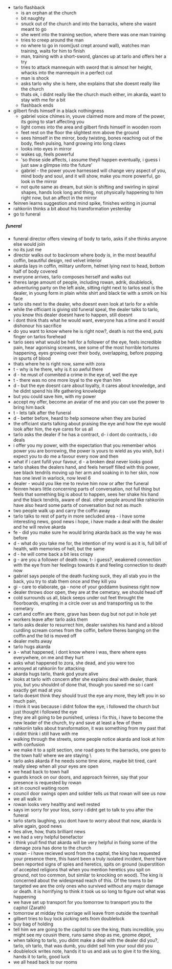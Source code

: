 - tarlo flashback
	- is an orphan at the church
	- bit naughty
	- snuck out of the church and into the barracks, where she wasnt meant to go
	- she went into the training section, where there was one man training
	- tries to creep around the man
	- no where to go in room(just crept around wall), watches man training, waits for him to finish
	- man, training with a short-sword, glances up at tarlo and offers her a try
	-  tries to attack mannequin with sword that is almost her height, whacks into the mannequin in a perfect cut
	- man is shock
	- asks tarlo why she is here, she explains that she doesnt really like the church
	- thats ok, i didnt really like the church much either, im akarda, want to stay with me for a bit
	- flashback ends
- gilbert finds himself in a black nothingness
	- gabriel voice chimes in, youve claimed more and more of the power, its going to start affecting you
	- light comes into the area and gilbert finds himself in wooden room
	- feet rest on the floor the slightest mm above the ground
	- sees himself in the mirror, body twisting, bones reaching out of the body, flesh pulsing, hand growing into long claws
	- looks into eyes in mirror
	- wakes up, feels powerful
	- 'so those side affects, i assume theyll happen eventually, i guess i just saw a glimpse into the future'
	- gabriel - the power youve harnessed will change very aspect of you, mind body and soul, and it will show, make you more powerful, go look in the mirror
	- not quite same as dream, but skin is shifting and swirling in spiral shapes, hands look long and thing, not physically happening to him right now, but an affect in the mirror
- feinren learns suggestion and mind spike, finishes writing in journal
- rahkoriin thinks a bit about his transformation yesterday
- go to funeral

##### funeral
- funeral director offers viewing of body to tarlo, asks if she thinks anyone else would join
- no its just me
- director walks out to backroom where body is, in the most beautiful coffin, beautiful design, red velvet interior
- akarda lays in coffin, military uniform, helmet lying next to head, bottom half of body covered
- everyone arrives, tarlo composes herself and walks out
- theres large amount of people, including rowan, adrik, doublelock, adventuring party on the left aisle, sitting right next to tarlos seat is the dealer, in young form in plain white shirt and black tie with a smirk on his face
- tarlo sits next to the dealer, who doesnt even look at tarlo for a while
- while the officiant is giving std funeral speal, the dealer talks to tarlo, you know this dealer doesnt have to happen, still doesnt
- i dont think thats what he would want, everyone has a time and it would dishonour his sacrifice
- do you want to know where he is right now?, death is not the end, puts finger on tarlos forehead
- tarlo sees what would be hell for a follower of the eye, feels incredible pain, hear agonising screams, see some of the most horrible tortures happening, eyes growing over their body, overlapping, before popping in spurts of blood
- thats where he is right now, same with zora
-  t - why is he there, why is it so awful there
- d - he must of commited a crime in the eye of, well the eye
- t - there was no one more loyal to the eye than him
- d - but the eye doesnt care about loyalty, it cares about knowledge, and he didnt spend his life gathering knowledge
- but you could save him, with my power
- accept my offer, become an avatar of me and you can use the power to bring him back
- t - lets talk after the funeral
- d - better before, heard to help someone when they are buried
- the officiant starts talking about praising the eye and how the eye would look after him, the eye cares for us all
- tarlo asks the dealer if he has a contract,  d- i dont do contracts, i do deals
- i offer you my power, with the expectation that you remember whos power you are borrowing, the power is yours to wield as you wish, but i expect you to do me a favour every now and then
- what if i cant fufill your favour, d - a broken deal never looks good
- tarlo shakes the dealers hand, and feels herself filled with this power, see black tendrils moving up her arm and soaking in to her skin, now has one level in warlock, now level 6
- dealer - would you like me to revive him now or after the funeral
- feinren hears little concerning parts of conversation, not full thing but feels that something big is about to happen, sees her shake his hand and the black tendrils, aware of deal. other people around like rahkoriin have also heard some parts of conversation but not as much
- two people walk up and carry the coffin away
- tarlo talks to rest of party in more secluded area - i have some interesting news, good news i hope, i have made a deal with the dealer and he will revive akarda
- fe - did you make sure he would bring akarda back as the way he was before
- d - what do you take me for, the intention of my word is as it is, full bill of health, with memories of hell, but the same
- d - he will come back a bit less crispy
- g - are you a follower of death now, t- i guess?, weakened connection with the eye from her feelings towards it and feeling connection to death now
- gabriel says people of the death fucking suck, they all stab you in the back, you try to stab them once and they kill you
- gi - care to elaborate, ga - none of your goddamn business right now
- dealer throws door open, they are at the cemetary, we should head off
- cold surrounds us all, black seeps under out feet throught the floorboards, erupting in a circle over us and transporting us to the cemetary
- cart and coffin are there, grave has been dug but not put in hole yet
- workers leave after tarlo asks them
- tarlo asks dealer to resurrect him, dealer swishes his hand and a blood curdling scream comes from the coffin, before theres banging on the coffin and the lid is moved off
- dealer melts away
- tarlo hugs akarda
- a - what happened, i dont know where i was, there where eyes everywhere, on me and they hurt
- asks what happened to zora, she dead, and you were too
- annoyed at rahkoriin for attacking
- akarda hugs tarlo, thank god youre alive
- looks at tarlo with concern after she explains deal with dealer, thank you, but you shouldnt of done that, though you saved me so i cant exactly get mad at you
- tarlo doesnt think they should trust the eye any more, they left you in so much pain,
- i think it was because i didnt follow the eye, i followed the church but just thought i followed the eye
- they are all going to be punished, unless i fix this, i have to become the new leader of the church, try and save at least a few of them
- rahkoriin talks about transformation, it was something from my past that i didnt think i still have with me
- walking through the streets, some people notice akarda and look at him with confusion
- we make it to a split section, one road goes to the barracks, one goes to the town hall/ where we are staying \
- tarlo asks akarda if he needs some time alone, maybe bit tired, cant really sleep when all your eyes are open
- we head back to town hall
- guards knock on our doors, and approach feinren, say that your presence is requested by rowan
- sit in council waiting room
- council door swings open and soldier tells us that rowan will see us now
- we all walk in
- rowan looks very healthy and well rested
- says im sorry for your loss, sorry i didnt get to talk to you after the funeral
- tarlo starts laughing, you dont have to worry about that now, akarda is alive again, good news
- hes alive, how, thats brilliant news
- we had a very helpful benefactor
- i think youll find that akarda will be very helpful in fixing some of the damage zora has done to the church
- rowan - i have recieved word from the capital, the king has requested your presence there, this hasnt been a truly isolated incident, there have been reported signs of spies and heretics, spits on ground (superstition of accepted religions that when you mention heretics you spit on ground, not too common, but similar to knocking on wood). The king is concerned about the widespread reach of this. Of the towns to be targeted we are the only ones who survived without any major damage or death. it is horrifying to think it took us so long to figure out what was happening 
- we have set up transport for you tomorrow to transport you to the capitol (Zarath)
- tomorrow at midday the carriage will leave from outside the townhall
- gilbert tries to buy lock picking sets from doublelock
- buy bag of holding
- tell him we are going to the capitol to see the king, thats incredible, you might see my cousin there, runs same shop as me, gnome depot, 
- when talking to tarlo, you didnt make a deal with the dealer did you?, tarlo, oh tarlo, that was dumb, you didnt sell him your soul did you
- doublelock writes note, hands it to us and ask us to give it to the king, hands it to tarlo, good luck
- we all head back to our rooms 
